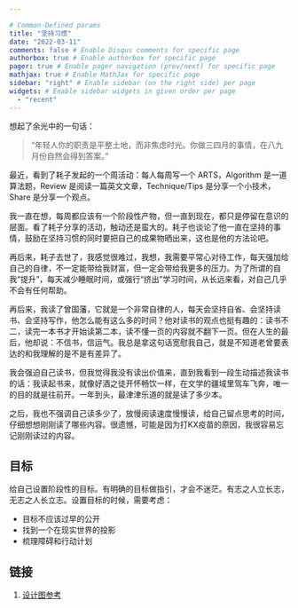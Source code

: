 ```yaml
---

# Common-Defined params
title: "坚持习惯"
date: "2022-03-11"
comments: false # Enable Disqus comments for specific page
authorbox: true # Enable authorbox for specific page
pager: true # Enable pager navigation (prev/next) for specific page
mathjax: true # Enable MathJax for specific page
sidebar: "right" # Enable sidebar (on the right side) per page
widgets: # Enable sidebar widgets in given order per page
  - "recent"
---
```


想起了余光中的一句话：

> “年轻人你的职责是平整土地，而非焦虑时光。你做三四月的事情，在八九月份自然会得到答案。”

最近，看到了耗子发起的一个周活动：每人每周写一个 ARTS，Algorithm 是一道算法题，Review 是阅读一篇英文文章，Technique/Tips 是分享一个小技术，Share 是分享一个观点。

我一直在想，每周都应该有一个阶段性产物，但一直到现在，都只是停留在意识的层面。看了耗子分享的活动，触动还是蛮大的。耗子也谈论了他一直在坚持的事情，鼓励在坚持习惯的同时要把自己的成果物晒出来，这也是他的方法论吧。

再后来，耗子去世了，我感觉很难过，我想，我需要平常心对待工作，每天强加给自己的自律，不一定能带给我财富，但一定会带给我更多的压力。为了所谓的自我“提升”，每天减少睡眠时间，或强行“挤出”学习时间，从长远来看，对自己几乎不会有任何帮助。

再后来，我读了曾国藩，它就是一个非常自律的人，每天会坚持自省、会坚持读书、会坚持写作，他怎么能有这么多的时间？他对读书的观点也挺有趣的：读书不二，读完一本书才开始读第二本，读不懂一页的内容就不翻下一页。但在人生的最后，他却说：不信书，信运气。我总是拿这句话宽慰我自己，就是不知道老曾要表达的和我理解的是不是有差异了。

我会强迫自己读书，但我觉得我没有读出价值来，直到我看到一段生动描述我读书的话：我读起书来，就像好酒之徒开怀畅饮一样，在文学的疆域里驾车飞奔，唯一的目的就是往前开。一年到头，最津津乐道的就是读了多少本。

之后，我也不强调自己读多少了，放慢阅读速度慢慢读，给自己留点思考的时间，仔细想想刚刚读了哪些内容。很遗憾，可能是因为打KX疫苗的原因，我很容易忘记刚刚读过的内容。

## 目标

给自己设置阶段性的目标。有明确的目标做指引，才会不迷茫。有志之人立长志，无志之人长立志。设置目标的时候，需要考虑：

- 目标不应该过早的公开
- 找到一个在现实世界的投影
- 梳理障碍和行动计划

## 链接

1. [设计图参考](https://note.youdao.com/s/67HqP74f)